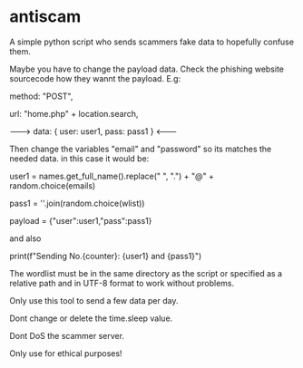 # antiscam
A simple python script who sends scammers fake data to hopefully confuse them.

Maybe you have to change the payload data. Check the phishing website sourcecode how they wannt the payload.
E.g:

method: "POST",

url: "home.php" + location.search,

--->  data: { user: user1, pass: pass1 } <---
      
Then change the variables "email" and "password" so its matches the needed data. in this case it would be:

user1 = names.get_full_name().replace(" ", ".") + "@" + random.choice(emails)

pass1 = ''.join(random.choice(wlist))

payload = {"user":user1,"pass":pass1}

and also

print(f"Sending No.{counter}: {user1} and {pass1}")

The wordlist must be in the same directory as the script or specified as a relative path and in UTF-8 format to work without problems.

Only use this tool to send a few data per day.

Dont change or delete the time.sleep value.

Dont DoS the scammer server.

Only use for ethical purposes!

